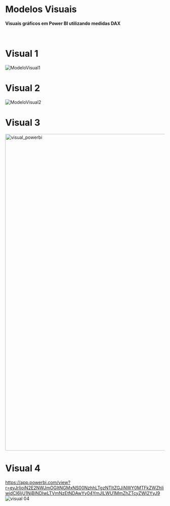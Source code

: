 # Modelos Visuais


**Visuais gráficos em Power BI utilizando medidas DAX**

</br>

# Visual 1 #
![ModeloVisual1](https://user-images.githubusercontent.com/7052988/184497598-59d8c0db-6568-46d7-83aa-e11658de50fd.png)


# Visual 2 #

![ModeloVisual2](https://user-images.githubusercontent.com/7052988/184497610-ca044001-42ef-4d8d-a2a1-fcc20c1e674b.png)


# Visual 3 # 

<img width="1000" alt="visual_powerbi" src="https://user-images.githubusercontent.com/7052988/185935308-b71a5c07-c1c1-4fcb-b59b-ceef880c7a69.png">

# Visual 4 # 

https://app.powerbi.com/view?r=eyJrIjoiN2E2NWJmOGItNGMxNS00NzhhLTgzNTItZGJiNWY0MTFkZWZhIiwidCI6IjU1NjBlNDIwLTVmNzEtNDAwYy04YmJlLWU1MmZhZTcyZWI2YyJ9
![visual 04](https://user-images.githubusercontent.com/7052988/231883121-7c5c3820-fd11-4119-9d39-65c7875718a1.png)


